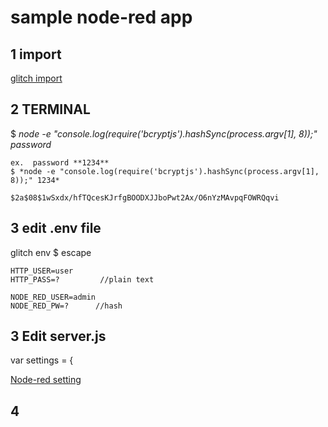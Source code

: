 # sample node-red app



## 1 import

[glitch import](https://glitch.com/edit/#!/import/github/futabasoft/nodejspage)

## 2 TERMINAL

$ *node -e "console.log(require('bcryptjs').hashSync(process.argv[1], 8));" password*

``` terminal
ex.  password **1234**
$ *node -e "console.log(require('bcryptjs').hashSync(process.argv[1], 8));" 1234*

$2a$08$1wSxdx/hfTQcesKJrfgBOODXJJboPwt2Ax/O6nYzMAvpqFOWRQqvi
```
## 3 edit .env file

glitch env $  escape
```
HTTP_USER=user
HTTP_PASS=?			//plain text

NODE_RED_USER=admin
NODE_RED_PW=?	   //hash 

```

## 3 Edit server.js 


var settings = {

[Node-red setting](https://nodered.jp/docs/user-guide/runtime/embedding)


## 4 



